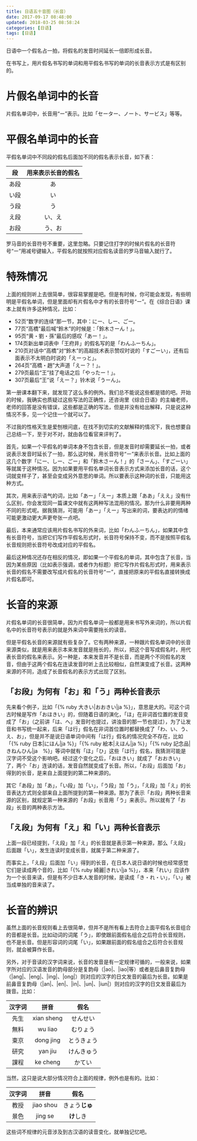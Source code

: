 ```yaml
---
title: 日语五十音图（长音）
date: 2017-09-17 08:48:00
updated: 2018-03-25 08:58:24
categories: [日语]
tags: [日语]
---
```

日语中一个假名占一拍，将假名的发音时间延长一倍即形成长音。

在书写上，用片假名书写的单词和用平假名书写的单词的长音表示方式是有区别的。

<!--more-->

# 片假名单词中的长音

片假名单词中，长音用“ー”表示。比如「セーター、ノート、サービス」等等。

# 平假名单词中的长音

平假名单词中不同段的假名后面加不同的假名表示长音，如下表：

| 段 |用来表示长音的假名|
|:--:|:----------------:|
|あ段|        あ        |
|い段|        い        |
|う段|        う        |
|え段|      い、え      |
|お段|      う、お      |

罗马音的长音符号不重要，这里忽略。只要记住打字的时候片假名的长音符号“ー”用减号键输入，平假名的就按照对应假名读音的罗马音输入就行了。

# 特殊情况

上面的规则听上去很简单，很容易掌握是吧。但是有时候，你可能会发现，有些明明是平假名单词，但是里面却有片假名中才有的长音符号“ー”。在《综合日语》课本上就有许多这种情况，比如：

* 52页“数字的连续”那一节，其中：にー、しー、ごー。
* 77页“高橋”最后喊“鈴木”的时候是：「鈴木さーん！」。
* 95页“黄・劉・孫”最后的感叹「あー！」。
* 174页新出单词表中「王府井」的假名写的是「わんふーちん」。
* 210页对话中“高橋”对“鈴木”的高超技术表示赞叹时说的「すごーい」，还有后面表示不太明白时说的「えーっと」。
* 264页“高橋・趙”大声道「えー？！」。
* 279页最后“王”挂了电话之后「やったー！」。
* 307页最后“王”说「えー？」铃木说「うーん」。

第一册课本翻下来，就发现了这么多的例外。我们总不能说这些都是错的吧。开始的时候，我确实也质疑过这些写法的正确性，还咨询里《综合日语》的主编老师，老师的回答是没有错误，这些都是正确的写法，但是并没有给出解释，只是说这种情况不多，见一个记住一个就可以了。

不过我的性格天生是爱刨根问底，在找不到切实的文献解释的情况下，我也想要自己总结一下，至于对不对，就由各位看官来评判了。

首先，如果一个平假名的单词本身不包含长音，但是发音时却需要延长一拍，或者说表示发音时延长了一拍，那么这时候，用长音符号“ー”来表示长音。比如上面的这几个数字「にー、しー、ごー」和「鈴木さーん！」的「さーん」、「すごーい」等就属于这种情况。因为如果要用平假名单词长音表示方式来添加长音的话，这个词就变样子了，甚至会变成另外意思的单词。所以要表示这种词的长音，只能用这种方式。

其次，用来表示语气的词，比如「あー」「えー」本质上跟「ああ」「ええ」没有什么区别，你会发现同一篇课文中就有这两种写法混用的情况。那为什么非要用两种不同的形式呢。据我猜测，可能用「あー」「えー」写出来的词，要表达的的情绪可能更激动更大声更夸张一点吧。

最后，本来通常应该用片假名书写的外来词，比如「わんふーちん」，如果其中含有长音符号，当把它们写作平假名形式时，长音符号保持不变，而不是按照平假名长音规则把长音符号改成对应的平假名。

最后这种情况还存在相反的情况，即如果一个平假名的单词，其中包含了长音，当因为某些原因（比如表示强调，或者作为标题）把它写作片假名形式时，用来表示长音的假名不需要改写成片假名的长音符号“ー”，直接把原来的平假名直接转换成片假名即可。

# 长音的来源

片假名单词的长音很简单，因为片假名单词一般都是用来书写外来词的，所以片假名中的长音符号表示的就是外来词中需要拖长的读音。

但是平假名长音的来源就有些复杂了。它有两种来源，一种跟片假名单词中的长音来源类似，就是用来表示本来发音就是拖长的，所以，把这个音写成假名时，用代表长音的假名来表示。另一种是，本来发音并不是长音，而是两个不同假名的发音，但由于这两个假名在连读发音时听上去比较相似，自然演变成了长音。这两种来源的不同，造成了长音假名的表示方式出现了区别。

## 「お段」为何有「お」和「う」两种长音表示

先来看个例子，比如「{% ruby 大きい|おおきい|ja %}」，意思是大的。可这个词古时候是写作「おほきい」的，但随着日语的演化，「ほ」在非词首位置的发音变成了「お」（之前讲「は、へ」发音时也提过，讲浊音的那一节也提过），为了让发音和书写统一起来，后来「は行」假名在非词首位置时都替换成了「わ、い、う、え、お」，但是并不是说日语单词中间有「は行」假名的情况完全不存在，比如「{% ruby 日本|にほん|ja %}」「{% ruby 絵本|えほん|ja %}」「{% ruby 記念品|きねんひん|ja　%}」等词中就有「ほ」「ひ」这些「は行」假名，我猜测可能是汉字词不受这个影响吧。经过这个变化之后，「おほきい」就成了「おおきい」了，两个「お」连读的话，发音自然就变成了长音。所以，「お段」后面加「お」得到的长音，是来自上面提到的第二种来源的。

其它「あ段」加「あ」，「い段」加「い」，「う段」加「う」，「え段」加「え」的长音表达方式则全部来自上面所提到的第一种来源。那为了表示「お段」两种长音来源的区别，就规定第一种来源的「お段」长音用「う」来表示。所以就有了「お段」长音的两种表示方法。

## 「え段」为何有「え」和「い」两种长音表示

上面一段已经提到，「え段」加「え」的长音就是表示第一种来源，那么「え段」后面跟「い」，发生连读时变成长音，就属于第二种来源了。

而事实上，「え段」后面加「い」得到的长音，在日本人说日语的时候也经常感觉它们是读成两个音的，比如「{% ruby 綺麗|きれい|ja %}」，本来「れい」应该作为一个长音来读，但是有不少日本人发音的时候，是读成「き・れ・い」，「い」被当成单独的音来读了。

# 长音的辨识

虽然上面的长音规则看上去很简单，但并不是所有看上去符合上面平假名长音组合的音都是长音。比如动词的词尾「う」，即使跟前面假名组合之后符合长音规则，也不是长音。但是形容词的词尾「い」，如果跟前面的假名组合之后符合长音规则，就会被算作长音。

另外，对于音读的汉字词来说，长音的发音是有一定规律可循的，一般来说，如果字所对应的汉语发音的韵母部分是复韵母（|ao|、|iao|等）或者是后鼻音复韵母（|ang|、|eng|、|ing|、|ong|）则对应的汉字的日文发音的最后为长音。如果是前鼻音复韵母（|an|、|en|、|in|、|un|、|iun|）则对应的汉字的日文发音最后为拨音。比如：

|  汉字词  |       拼音      |      假名     |
|:--------:|:---------------:|:-------------:|
|   先生   |    xian sheng   |    せんせい   |
|   無料   |      wu liao    |    むりょう   |
|   東京   |    dong jing    |   とうきょう  |
|   研究   |      yan jiu    |   けんきゅう  |
|   課程   |     ke cheng    |     かてい    |

当然，这只是说大部分情况符合上面的规律，例外也是有的。比如：

|  汉字词  |       拼音      |      假名      |
|:--------:|:---------------:|:--------------:|
|   教授   |     jiao shou   | きょう**じゅ** |
|   景色   |      jing se    |   **け**しき   |

这些词不规律的元音涉及到古汉语的读音变化，就单独记忆吧。
